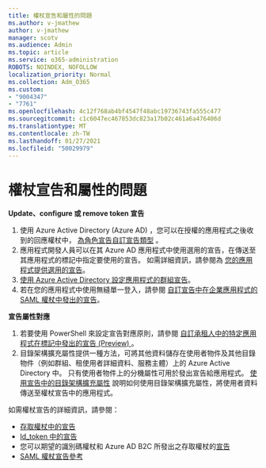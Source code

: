 ```yaml
---
title: 權杖宣告和屬性的問題
ms.author: v-jmathew
author: v-jmathew
manager: scotv
ms.audience: Admin
ms.topic: article
ms.service: o365-administration
ROBOTS: NOINDEX, NOFOLLOW
localization_priority: Normal
ms.collection: Adm_O365
ms.custom:
- "9004347"
- "7761"
ms.openlocfilehash: 4c12f768ab4bf4547f48abc19736743fa555c477
ms.sourcegitcommit: c1c6047ec467853dc823a17b02c461a6a476406d
ms.translationtype: MT
ms.contentlocale: zh-TW
ms.lasthandoff: 01/27/2021
ms.locfileid: "50029979"
---
```

# <a name="issues-with-token-claims-and-attributes"></a>權杖宣告和屬性的問題

**Update、configure 或 remove token 宣告**

1. 使用 Azure Active Directory (Azure AD) ，您可以在授權的應用程式之後收到的回應權杖中， [為角色宣告自訂宣告類型](https://docs.microsoft.com/azure/active-directory/develop/active-directory-enterprise-app-role-management) 。
2. 應用程式開發人員可以在其 Azure AD 應用程式中使用選用的宣告，在傳送至其應用程式的標記中指定要使用的宣告。 如需詳細資訊，請參閱為 [您的應用程式提供選用的宣告](https://docs.microsoft.com/azure/active-directory/develop/active-directory-optional-claims)。
3. [使用 Azure Active Directory 設定應用程式的群組宣告](https://docs.microsoft.com/azure/active-directory/hybrid/how-to-connect-fed-group-claims)。
4. 若在您的應用程式中使用無縫單一登入，請參閱 [自訂宣告中在企業應用程式的 SAML 權杖中發出的宣告](https://docs.microsoft.com/azure/active-directory/develop/active-directory-saml-claims-customization)。

**宣告屬性對應**

1. 若要使用 PowerShell 來設定宣告對應原則，請參閱 [自訂承租人中的特定應用程式在標記中發出的宣告 (Preview) ](https://docs.microsoft.com/azure/active-directory/develop/active-directory-claims-mapping)。
2. 目錄架構擴充屬性提供一種方法，可將其他資料儲存在使用者物件及其他目錄物件（例如群組、租使用者詳細資料、服務主體）上的 Azure Active Directory 中。 只有使用者物件上的分機屬性可用於發出宣告給應用程式。 [使用宣告中的目錄架構擴充屬性](https://docs.microsoft.com/azure/active-directory/develop/active-directory-schema-extensions) 說明如何使用目錄架構擴充屬性，將使用者資料傳送至權杖宣告中的應用程式。

如需權杖宣告的詳細資訊，請參閱：

- [存取權杖中的宣告](https://docs.microsoft.com/azure/active-directory/develop/access-tokens#claims-in-access-tokens)
- [Id_token 中的宣告](https://docs.microsoft.com/azure/active-directory/develop/id-tokens#claims-in-an-id_token)
- 您可以期望的識別碼權杖和 Azure AD B2C 所發出之存取權杖的[宣告](https://docs.microsoft.com/azure/active-directory-b2c/tokens-overview#claims)
- [SAML 權杖宣告參考](https://docs.microsoft.com/azure/active-directory/develop/reference-saml-tokens)
